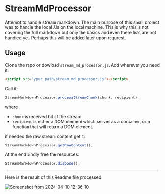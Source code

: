 # StreamMdProcessor
Attempt to handle stream markdown. The main purpose of this small project was to handle the local AIs on the local machine. This is why this is not covering the full markdown but only the basics and even there lists are not handled yet. Perhaps this will be added later upon requrest.

## Usage

Clone the repo or dowload `stream_md_processor.js`.
Add wherever you need it:
```HTML
<script src="ypur_path/stream_md_processor.js"></script>
```

Call it:
```javascript
StreamMarkdownProcessor.processStreamChunk(chunk, recipient);
```
where 
- `chunk` is received bit of the stream
- `recipient` is either a DOM element which serves as a container, or a function that will return a DOM element.

if needed the raw stream content get it:
```javascript
StreamMarkdownProcessor.getRawContent();
```

At the end kindly free the resources:
```javascript
StreamMarkdownProcessor.dispose();
```

-----
Here is the result of this Readme file processed:

![Screenshot from 2024-04-10 12-36-10](https://github.com/ivostoykov/StreamMdProcessor/assets/889184/b3080595-62f1-4caf-a7a0-b0806904ad91)
